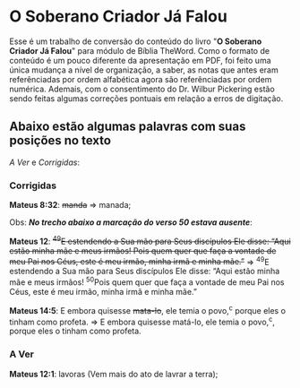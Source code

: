 # O Soberano Criador Já Falou

Esse é um trabalho de conversão do conteúdo do livro "**O Soberano Criador Já Falou**" para módulo de Bíblia TheWord. Como o formato de conteúdo é um pouco diferente da apresentação em PDF, foi feito uma única mudança a nível de organização, a saber, as notas que antes eram referênciadas por ordem alfabética agora são referênciadas por ordem numérica. Ademais, com o consentimento do Dr. Wilbur Pickering estão sendo feitas algumas correções pontuais em relação a erros de digitação.

## Abaixo estão algumas palavras com suas posições no texto
*A Ver* e *Corrigidas*:

### Corrigidas
**Mateus 8:32**: ~~manda~~ => manada;

Obs: **_No trecho abaixo a marcação do verso 50 estava ausente_**: <br>

**Mateus 12**: ~~<sup>49</sup>E estendendo a Sua mão para Seus discípulos Ele disse: “Aqui estão minha mãe e meus irmãos! Pois quem quer que faça a vontade de meu Pai nos Céus, este é meu irmão, minha irmã e minha mãe.”~~ => <sup>49</sup>E estendendo a Sua mão para Seus discípulos Ele disse: “Aqui estão minha mãe e meus irmãos! <sup>50</sup>Pois quem quer que faça a vontade de meu Pai nos Céus, este é meu irmão, minha irmã e minha mãe.”

**Mateus 14:5**: E embora quisesse ~~mata-lo~~, ele temia o povo,<sup>c</sup> porque eles o tinham como profeta. => E embora quisesse matá-lo, ele temia o povo,<sup>c</sup>, porque eles o tinham como profeta.

### A Ver
**Mateus 12:1**: lavoras (Vem mais do ato de lavrar a terra);
